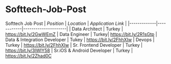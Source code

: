 # Softtech-Job-Post
Softtech Job Post
| _Position_  | _Location_ | _Application Link_ |
|-------------|------------|---------------------|
| Data Architect | Turkey | https://bit.ly/2GwWEmZ
| Data Engineer  | Turkey| https://bit.ly/2R1sGtp
| Data & Integration Developer | Tukey | https://bit.ly/2FhhXIw
| Devops | Turkey | https://bit.ly/2FhhXIw
| Sr. Frontend Developer | Turkey | https://bit.ly/3lWIY58
| Sr.iOS & Android Developer | Turkey | https://bit.ly/2Zhad0C
